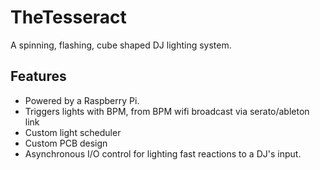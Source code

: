 # TheTesseract
A spinning, flashing, cube shaped DJ lighting system.

## Features
 - Powered by a Raspberry Pi. 
 - Triggers lights with BPM, from BPM wifi broadcast via serato/ableton link
 - Custom light scheduler
 - Custom PCB design
 - Asynchronous I/O control for lighting fast reactions to a DJ's input.